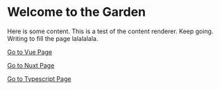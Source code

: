 # Welcome to the Garden

Here is some content. This is a test of the content renderer. Keep going. Writing to fill the page lalalalala.

[Go to Vue Page](/garden/vue/components)

[Go to Nuxt Page](/garden/nuxt/content)

[Go to Typescript Page](/garden/typescript/patterns)

